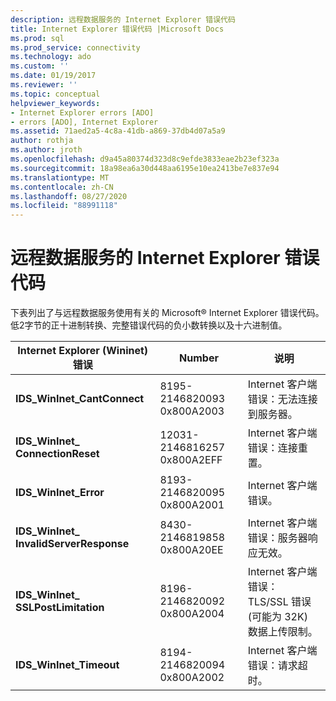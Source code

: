 ```yaml
---
description: 远程数据服务的 Internet Explorer 错误代码
title: Internet Explorer 错误代码 |Microsoft Docs
ms.prod: sql
ms.prod_service: connectivity
ms.technology: ado
ms.custom: ''
ms.date: 01/19/2017
ms.reviewer: ''
ms.topic: conceptual
helpviewer_keywords:
- Internet Explorer errors [ADO]
- errors [ADO], Internet Explorer
ms.assetid: 71aed2a5-4c8a-41db-a869-37db4d07a5a9
author: rothja
ms.author: jroth
ms.openlocfilehash: d9a45a80374d323d8c9efde3833eae2b23ef323a
ms.sourcegitcommit: 18a98ea6a30d448aa6195e10ea2413be7e837e94
ms.translationtype: MT
ms.contentlocale: zh-CN
ms.lasthandoff: 08/27/2020
ms.locfileid: "88991118"
---
```

# <a name="internet-explorer-error-codes-for-remote-data-service"></a>远程数据服务的 Internet Explorer 错误代码
下表列出了与远程数据服务使用有关的 Microsoft® Internet Explorer 错误代码。 低2字节的正十进制转换、完整错误代码的负小数转换以及十六进制值。

|Internet Explorer (Wininet) 错误|Number|说明|
|------------------------------------------|------------|-----------------|
|**IDS_WinInet_CantConnect**|8195-2146820093 0x800A2003|Internet 客户端错误：无法连接到服务器。|
|**IDS_WinInet_ ConnectionReset**|12031-2146816257 0x800A2EFF|Internet 客户端错误：连接重置。|
|**IDS_WinInet_Error**|8193-2146820095 0x800A2001|Internet 客户端错误。|
|**IDS_WinInet_ InvalidServerResponse**|8430-2146819858 0x800A20EE|Internet 客户端错误：服务器响应无效。|
|**IDS_WinInet_ SSLPostLimitation**|8196-2146820092 0x800A2004|Internet 客户端错误： TLS/SSL 错误 (可能为 32K) 数据上传限制。|
|**IDS_WinInet_Timeout**|8194-2146820094 0x800A2002|Internet 客户端错误：请求超时。|

